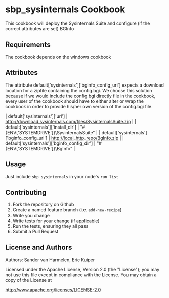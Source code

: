 # sbp_sysinternals Cookbook

This cookbook will deploy the Sysinternals Suite and configure (if the correct attributes are set) BGInfo

## Requirements

The cookbook depends on the windows cookbook

## Attributes

The attribute default['sysinternals']['bginfo_config_url'] expects a download location for a zipfile containing the config.bgi. We choose this solution because
if we would include the config.bgi directly file in the cookbook, every user of the cookbook should have to either alter or wrap the cookbook in order to provide
his/her own version of the config.bgi file.

| default['sysinternals']['url'] | <http://download.sysinternals.com/files/SysinternalsSuite.zip> |
| default['sysinternals']['install_dir'] | "#{ENV['SYSTEMDRIVE']}\\SysinternalsSuite" |
| default['sysinternals']['bginfo_config_url'] | <http://local_http_repo/BgInfo.zip> |
| default['sysinternals']['bginfo_config_dir'] | "#{ENV['SYSTEMDRIVE']}\\BgInfo" |

## Usage

Just include `sbp_sysinternals` in your node's `run_list`

## Contributing

  1. Fork the repository on Github
  1. Create a named feature branch (i.e. `add-new-recipe`)
  1. Write you change
  1. Write tests for your change (if applicable)
  1. Run the tests, ensuring they all pass
  1. Submit a Pull Request

## License and Authors

Authors: Sander van Harmelen, Eric Kuiper

Licensed under the Apache License, Version 2.0 (the "License"); you may not use this file except in compliance with the License. You may obtain a copy of the License at

<http://www.apache.org/licenses/LICENSE-2.0>
